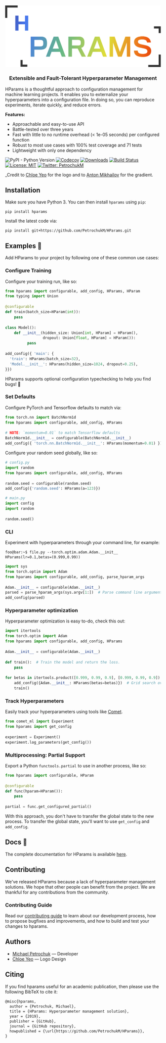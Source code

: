 <p align="center"><img width="544px" src="logo.svg" /></p>

<h3 align="center">Extensible and Fault-Tolerant Hyperparameter Management</h3>

HParams is a thoughtful approach to configuration management for machine learning projects. It
enables you to externalize your hyperparameters into a configuration file. In doing so, you can
reproduce experiments, iterate quickly, and reduce errors.

**Features:**

   - Approachable and easy-to-use API
   - Battle-tested over three years
   - Fast with little to no runtime overhead (< 1e-05 seconds) per configured function
   - Robust to most use cases with 100% test coverage and 71 tests
   - Lightweight with only one dependency

![PyPI - Python Version](https://img.shields.io/pypi/pyversions/hparams.svg?style=flat-square)
[![Codecov](https://img.shields.io/codecov/c/github/PetrochukM/HParams/master.svg?style=flat-square)](https://codecov.io/gh/PetrochukM/HParams)
[![Downloads](http://pepy.tech/badge/hparams)](http://pepy.tech/project/hparams)
[![Build Status](https://img.shields.io/travis/PetrochukM/HParams/master.svg?style=flat-square)](https://travis-ci.org/PetrochukM/HParams)
[![License: MIT](https://img.shields.io/badge/License-MIT-brightgreen.svg?style=flat-square)](https://opensource.org/licenses/MIT)
[![Twitter: PetrochukM](https://img.shields.io/twitter/follow/MPetrochuk.svg?style=social)](https://twitter.com/MPetrochuk)

_Credit to [Chloe Yeo](http://www.yeochloe.com/) for the logo and to [Anton Mikhailov](https://ai.googleblog.com/2019/08/turbo-improved-rainbow-colormap-for.html) for the gradient.

## Installation

Make sure you have Python 3. You can then install `hparams` using `pip`:

    pip install hparams

Install the latest code via:

    pip install git+https://github.com/PetrochukM/HParams.git

## Examples 🤗

Add HParams to your project by following one of these common use cases:

### Configure Training

Configure your training run, like so:

```python
from hparams import configurable, add_config, HParams, HParam
from typing import Union

@configurable
def train(batch_size=HParam(int)):
    pass

class Model():
    def __init__(hidden_size: Union[int, HParam] = HParam(),
                 dropout: Union[float, HParam] = HParam()):
          pass

add_config({ 'main': {
  'train': HParams(batch_size=32),
  'Model.__init__': HParams(hidden_size=1024, dropout=0.25),
}})
```

HParams supports optional configuration typechecking to help you find bugs! 🐛

### Set Defaults

Configure PyTorch and Tensorflow defaults to match via:

```python
from torch.nn import BatchNorm1d
from hparams import configurable, add_config, HParams

# NOTE: `momentum=0.01` to match Tensorflow defaults
BatchNorm1d.__init__ = configurable(BatchNorm1d.__init__)
add_config({ 'torch.nn.BatchNorm1d.__init__': HParams(momentum=0.01) })
```

Configure your random seed globally, like so:

```python
# config.py
import random
from hparams import configurable, add_config, HParams

random.seed = configurable(random.seed)
add_config({'random.seed': HParams(a=123)})
```

```python
# main.py
import config
import random

random.seed()
```

### CLI

Experiment with hyperparameters through your command line, for example:

```console
foo@bar:~$ file.py --torch.optim.adam.Adam.__init__ HParams(lr=0.1,betas=(0.999,0.99))
```

```python
import sys
from torch.optim import Adam
from hparams import configurable, add_config, parse_hparam_args

Adam.__init__ = configurable(Adam.__init__)
parsed = parse_hparam_args(sys.argv[1:])  # Parse command line arguments
add_config(parsed)
```

### Hyperparameter optimization

Hyperparameter optimization is easy to-do, check this out:

```python
import itertools
from torch.optim import Adam
from hparams import configurable, add_config, HParams

Adam.__init__ = configurable(Adam.__init__)

def train():  # Train the model and return the loss.
    pass

for betas in itertools.product([0.999, 0.99, 0.9], [0.999, 0.99, 0.9]):
    add_config({Adam.__init__: HParams(betas=betas)})  # Grid search over the `betas`
    train()
```

### Track Hyperparameters

Easily track your hyperparameters using tools like [Comet](comet.ml).

```python
from comet_ml import Experiment
from hparams import get_config

experiment = Experiment()
experiment.log_parameters(get_config())
```

### Multiprocessing: Partial Support

Export a Python `functools.partial` to use in another process, like so:

```python
from hparams import configurable, HParam

@configurable
def func(hparam=HParam()):
    pass

partial = func.get_configured_partial()
```

With this approach, you don't have to transfer the global state to the new process. To transfer the
global state, you'll want to use `get_config` and `add_config`.

## Docs 📖

The complete documentation for HParams is available [here](./DOCS.md).

## Contributing

We've released HParams because a lack of hyperparameter management solutions. We hope that
other people can benefit from the project. We are thankful for any contributions from the
community.

### Contributing Guide

Read our [contributing guide](https://github.com/PetrochukM/HParams/blob/master/CONTRIBUTING.md) to
learn about our development process, how to propose bugfixes and improvements, and how to build and
test your changes to hparams.

## Authors

* [Michael Petrochuk](https://github.com/PetrochukM/) — Developer
* [Chloe Yeo](http://www.yeochloe.com/) — Logo Design

## Citing

If you find hparams useful for an academic publication, then please use the following BibTeX to
cite it:

```
@misc{hparams,
  author = {Petrochuk, Michael},
  title = {HParams: Hyperparameter management solution},
  year = {2019},
  publisher = {GitHub},
  journal = {GitHub repository},
  howpublished = {\url{https://github.com/PetrochukM/HParams}},
}
```
